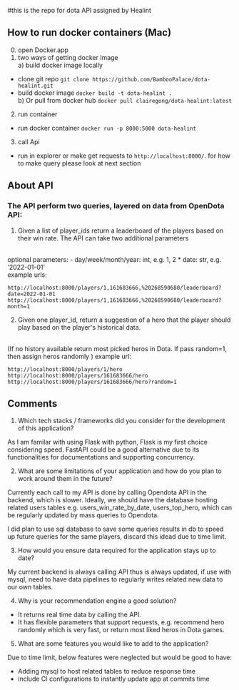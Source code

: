 #this is the repo for dota API assigned by Healint

## How to run docker containers (Mac)
0. open Docker.app
1. two ways of getting docker image<br>
a) build docker image locally
- clone git repo
`git clone https://github.com/BambooPalace/dota-healint.git
`
- build docker image
`docker build -t dota-healint .
`
<br>b)  Or pull from docker hub
`docker pull clairegong/dota-healint:latest
`
2. run container
- run docker container
`docker run -p 8000:5000 dota-healint
`
3. call Api
- run in explorer or make get requests to `http://localhost:8000/`. for how to make query please look at next section



## About API
### The API perform two queries, layered on data from OpenDota API:
1. Given a list of player_ids return a leaderboard of the players based on their win rate. The API can take two additional parameters
<br>
optional parameters:
-  day/week/month/year: int, e.g. 1, 2
* date: str, e.g. ‘2022-01-01’
<br>
example urls:

```
http://localhost:8000/players/1,161683666,%20268590680/leaderboard?date=2022-01-01
http://localhost:8000/players/1,161683666,%20268590680/leaderboard?month=1
```


2. Given one player_id, return a suggestion of a hero that the player should play based on the player's historical data. 
<br>
(If no history available return most picked heros in Dota. If pass random=1, then assign heros randomly )
example url:

```
http://localhost:8000/players/1/hero
http://localhost:8000/players/161683666/hero
http://localhost:8000/players/161683666/hero?random=1
```

## Comments
1. Which tech stacks / frameworks did you consider for the development of this application?

As I am familar with using Flask with python, Flask is my first choice considering speed. FastAPI could be a good alternative due to its functionalities for documentations and supporting concurrency.

2. What are some limitations of your application and how do you plan to work around them in the future?

Currently each call to my API is done by calling  Opendota API in the backend, which is slower. Ideally, we should have the database hosting related users tables e.g. users_win_rate_by_date, users_top_hero, which can be regularly updated by mass queries to Opendota. 

I did plan to use sql database to save some queries results in db to speed up future queries for the same players, discard this idead due to time limit.

3. How would you ensure data required for the application stays up to date?

My current backend is always calling API thus is always updated, if use with mysql, need to have data pipelines to regularly writes related new data to our own tables.

4. Why is your recommendation engine a good solution?
- It returns real time data by calling the API. 
- It has flexible parameters that support requests, e.g. recommend hero randomly which is very fast, or return most liked heros in Dota games.

5. What are some features you would like to add to the application?

Due to time limit, below features were neglected but would be good to have:
- Adding mysql to host related tables to reduce response time
- include CI configurations to instantly update app at commits time
